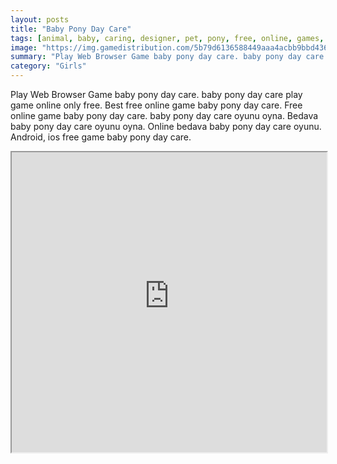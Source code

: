 ```yaml
---
layout: posts
title: "Baby Pony Day Care"
tags: [animal, baby, caring, designer, pet, pony, free, online, games, oyna, game, free, games, play, play, games]
image: "https://img.gamedistribution.com/5b79d6136588449aaa4acbb9bbd43677.jpg"
summary: "Play Web Browser Game baby pony day care. baby pony day care play game online only free. Best free online game baby pony day care. Free online game baby pony day care. baby pony day care oyunu oyna. Bedava baby pony day care oyunu oyna. Online bedava baby pony day care oyunu. Android, ios free game baby pony day care."
category: "Girls"
---
```


Play Web Browser Game baby pony day care. baby pony day care play game online only free. Best free online game baby pony day care. Free online game baby pony day care. baby pony day care oyunu oyna. Bedava baby pony day care oyunu oyna. Online bedava baby pony day care oyunu. Android, ios free game baby pony day care.

<iframe width="100%" height="480px;" src="https://flash.gamedistribution.com?game=5b79d6136588449aaa4acbb9bbd43677"></iframe>